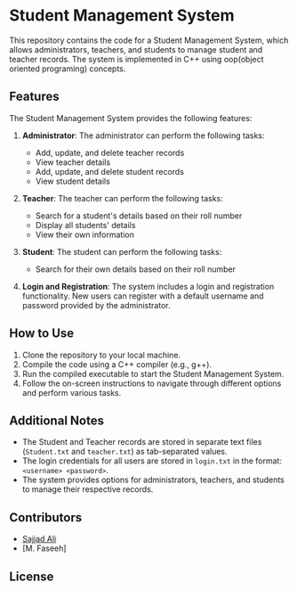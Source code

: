 # Student Management System

This repository contains the code for a Student Management System, which allows administrators, teachers, and students to manage student and teacher records. The system is implemented in C++ using oop(object oriented programing) concepts.

## Features

The Student Management System provides the following features:

1. **Administrator**: The administrator can perform the following tasks:
   - Add, update, and delete teacher records
   - View teacher details
   - Add, update, and delete student records
   - View student details

2. **Teacher**: The teacher can perform the following tasks:
   - Search for a student's details based on their roll number
   - Display all students' details
   - View their own information

3. **Student**: The student can perform the following tasks:
   - Search for their own details based on their roll number

4. **Login and Registration**: The system includes a login and registration functionality. New users can register with a default username and password provided by the administrator.

## How to Use

1. Clone the repository to your local machine.
2. Compile the code using a C++ compiler (e.g., g++).
3. Run the compiled executable to start the Student Management System.
4. Follow the on-screen instructions to navigate through different options and perform various tasks.

## Additional Notes

- The Student and Teacher records are stored in separate text files (`Student.txt` and `teacher.txt`) as tab-separated values.
- The login credentials for all users are stored in `login.txt` in the format: `<username> <password>`.
- The system provides options for administrators, teachers, and students to manage their respective records.

## Contributors

- [Sajjad Ali](https://github.com/sajjad-ali-01)
- [M. Faseeh]

## License

